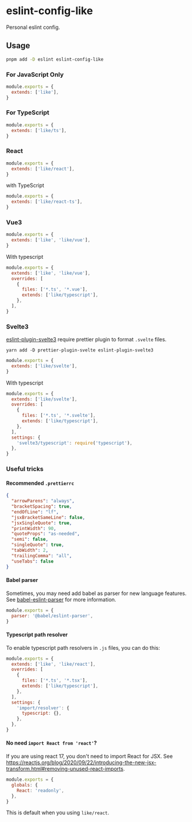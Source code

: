 # eslint-config-like

Personal eslint config.

## Usage

```bash
pnpm add -D eslint eslint-config-like
```

### For JavaScript Only

```js
module.exports = {
  extends: ['like'],
}
```

### For TypeScript

```js
module.exports = {
  extends: ['like/ts'],
}
```

### React

```js
module.exports = {
  extends: ['like/react'],
}
```

with TypeScript

```js
module.exports = {
  extends: ['like/react-ts'],
}
```

### Vue3

```js
module.exports = {
  extends: ['like', 'like/vue'],
}
```

With typescript

```js
module.exports = {
  extends: ['like', 'like/vue'],
  overrides: [
    {
      files: ['*.ts', '*.vue'],
      extends: ['like/typescript'],
    },
  ],
}
```

### Svelte3

[eslint-plugin-svelte3](https://github.com/sveltejs/eslint-plugin-svelte3) require prettier plugin to format `.svelte` files.

```
yarn add -D prettier-plugin-svelte eslint-plugin-svelte3
```

```js
module.exports = {
  extends: ['like/svelte'],
}
```

With typescript

```js
module.exports = {
  extends: ['like/svelte'],
  overrides: [
    {
      files: ['*.ts', '*.svelte'],
      extends: ['like/typescript'],
    },
  ],
  settings: {
    'svelte3/typescript': require('typescript'),
  },
}
```

### Useful tricks

#### Recommended `.prettierrc`

```json
{
  "arrowParens": "always",
  "bracketSpacing": true,
  "endOfLine": "lf",
  "jsxBracketSameLine": false,
  "jsxSingleQuote": true,
  "printWidth": 90,
  "quoteProps": "as-needed",
  "semi": false,
  "singleQuote": true,
  "tabWidth": 2,
  "trailingComma": "all",
  "useTabs": false
}
```

#### Babel parser

Sometimes, you may need add babel as parser for new language features. See [babel-eslint-parser](https://github.com/babel/babel/tree/main/eslint/babel-eslint-parser) for more information.

```js
module.exports = {
  parser: '@babel/eslint-parser',
}
```

#### Typescript path resolver

To enable typescript path resolvers in `.js` files, you can do this:

```js
module.exports = {
  extends: ['like', 'like/react'],
  overrides: [
    {
      files: ['*.ts', '*.tsx'],
      extends: ['like/typescript'],
    },
  ],
  settings: {
    'import/resolver': {
      typescript: {},
    },
  },
}
```

#### No need `import React from 'react'`?

If you are using react 17, you don't need to import React for JSX. See https://reactjs.org/blog/2020/09/22/introducing-the-new-jsx-transform.html#removing-unused-react-imports.

```js
module.exports = {
  globals: {
    React: 'readonly',
  },
}
```

This is default when you using `like/react`.
